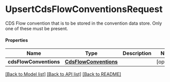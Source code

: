 # UpsertCdsFlowConventionsRequest

CDS Flow convention that is to be stored in the convention data store.  Only one of these must be present.

#### Properties
Name | Type | Description | Notes
------------ | ------------- | ------------- | -------------
**cdsFlowConventions** | [**CdsFlowConventions**](CdsFlowConventions.md) |  | [optional] 

[[Back to Model list]](../README.md#documentation-for-models) [[Back to API list]](../README.md#documentation-for-api-endpoints) [[Back to README]](../README.md)

